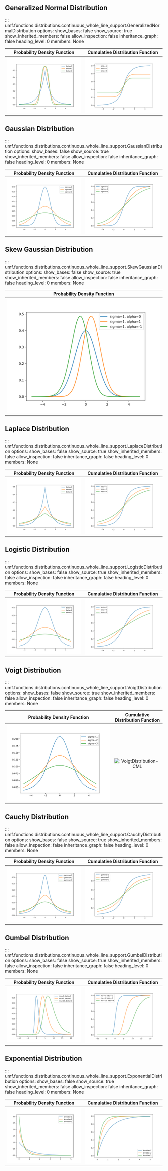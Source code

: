 ## Generalized Normal Distribution

<!-- prettier-ignore -->
::: umf.functions.distributions.continuous_whole_line_support.GeneralizedNormalDistribution
    options:
        show_bases: false
        show_source: true
        show_inherited_members: false
        allow_inspection: false
        inheritance_graph: false
        heading_level: 0
        members: None

|                               Probability Density Function                                |                                 Cumulative Distribution Function                                  |
| :---------------------------------------------------------------------------------------: | :-----------------------------------------------------------------------------------------------: |
| ![GeneralizedNormalDistribution](../../../extra/images/GeneralizedNormalDistribution.png) | ![GeneralizedNormalDistribution-CML](../../../extra/images/GeneralizedNormalDistribution-cml.png) |

## Gaussian Distribution

<!-- prettier-ignore -->
::: umf.functions.distributions.continuous_whole_line_support.GaussianDistribution
    options:
        show_bases: false
        show_source: true
        show_inherited_members: false
        allow_inspection: false
        inheritance_graph: false
        heading_level: 0
        members: None

|                      Probability Density Function                       |                        Cumulative Distribution Function                         |
| :---------------------------------------------------------------------: | :-----------------------------------------------------------------------------: |
| ![GaussianDistribution](../../../extra/images/GaussianDistribution.png) | ![GaussianDistribution-CML](../../../extra/images/GaussianDistribution-cml.png) |

## Skew Gaussian Distribution

<!-- prettier-ignore -->
::: umf.functions.distributions.continuous_whole_line_support.SkewGaussianDistribution
    options:
        show_bases: false
        show_source: true
        show_inherited_members: false
        allow_inspection: false
        inheritance_graph: false
        heading_level: 0
        members: None

|                          Probability Density Function                           |
| :-----------------------------------------------------------------------------: |
| ![SkewGaussianDistribution](../../../extra/images/SkewGaussianDistribution.png) |

## Laplace Distribution

<!-- prettier-ignore -->
::: umf.functions.distributions.continuous_whole_line_support.LaplaceDistribution
    options:
        show_bases: false
        show_source: true
        show_inherited_members: false
        allow_inspection: false
        inheritance_graph: false
        heading_level: 0
        members: None

|                     Probability Density Function                      |                       Cumulative Distribution Function                        |
| :-------------------------------------------------------------------: | :---------------------------------------------------------------------------: |
| ![LaplaceDistribution](../../../extra/images/LaplaceDistribution.png) | ![LaplaceDistribution-CML](../../../extra/images/LaplaceDistribution-cml.png) |

## Logistic Distribution

<!-- prettier-ignore -->
::: umf.functions.distributions.continuous_whole_line_support.LogisticDistribution
    options:
        show_bases: false
        show_source: true
        show_inherited_members: false
        allow_inspection: false
        inheritance_graph: false
        heading_level: 0
        members: None

|                      Probability Density Function                       |                        Cumulative Distribution Function                         |
| :---------------------------------------------------------------------: | :-----------------------------------------------------------------------------: |
| ![LogisticDistribution](../../../extra/images/LogisticDistribution.png) | ![LogisticDistribution-CML](../../../extra/images/LogisticDistribution-cml.png) |

## Voigt Distribution

<!-- prettier-ignore -->
::: umf.functions.distributions.continuous_whole_line_support.VoigtDistribution
    options:
        show_bases: false
        show_source: true
        show_inherited_members: false
        allow_inspection: false
        inheritance_graph: false
        heading_level: 0
        members: None

|                   Probability Density Function                    |                     Cumulative Distribution Function                      |
| :---------------------------------------------------------------: | :-----------------------------------------------------------------------: |
| ![VoigtDistribution](../../../extra/images/VoigtDistribution.png) | ![VoigtDistribution-CML](../../../extra/images/VoigtDistribution-cml.png) |

## Cauchy Distribution

<!-- prettier-ignore -->
::: umf.functions.distributions.continuous_whole_line_support.CauchyDistribution
    options:
        show_bases: false
        show_source: true
        show_inherited_members: false
        allow_inspection: false
        inheritance_graph: false
        heading_level: 0
        members: None

|                    Probability Density Function                     |                      Cumulative Distribution Function                       |
| :-----------------------------------------------------------------: | :-------------------------------------------------------------------------: |
| ![CauchyDistribution](../../../extra/images/CauchyDistribution.png) | ![CauchyDistribution-CML](../../../extra/images/CauchyDistribution-cml.png) |

## Gumbel Distribution

<!-- prettier-ignore -->
::: umf.functions.distributions.continuous_whole_line_support.GumbelDistribution
    options:
        show_bases: false
        show_source: true
        show_inherited_members: false
        allow_inspection: false
        inheritance_graph: false
        heading_level: 0
        members: None

|                    Probability Density Function                     |                      Cumulative Distribution Function                       |
| :-----------------------------------------------------------------: | :-------------------------------------------------------------------------: |
| ![GumbelDistribution](../../../extra/images/GumbelDistribution.png) | ![GumbelDistribution-CML](../../../extra/images/GumbelDistribution-cml.png) |

## Exponential Distribution

<!-- prettier-ignore -->
::: umf.functions.distributions.continuous_whole_line_support.ExponentialDistribution
    options:
        show_bases: false
        show_source: true
        show_inherited_members: false
        allow_inspection: false
        inheritance_graph: false
        heading_level: 0
        members: None

|                         Probability Density Function                          |                           Cumulative Distribution Function                            |
| :---------------------------------------------------------------------------: | :-----------------------------------------------------------------------------------: |
| ![ExponentialDistribution](../../../extra/images/ExponentialDistribution.png) | ![ExponentialDistribution-CML](../../../extra/images/ExponentialDistribution-cml.png) |
